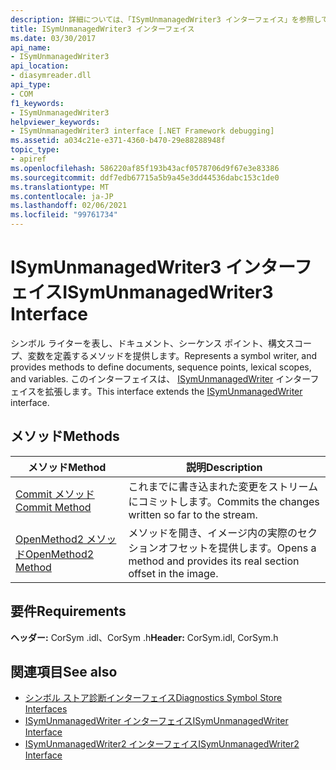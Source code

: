 ```yaml
---
description: 詳細については、「ISymUnmanagedWriter3 インターフェイス」を参照してください。
title: ISymUnmanagedWriter3 インターフェイス
ms.date: 03/30/2017
api_name:
- ISymUnmanagedWriter3
api_location:
- diasymreader.dll
api_type:
- COM
f1_keywords:
- ISymUnmanagedWriter3
helpviewer_keywords:
- ISymUnmanagedWriter3 interface [.NET Framework debugging]
ms.assetid: a034c21e-e371-4360-b470-29e88288948f
topic_type:
- apiref
ms.openlocfilehash: 586220af85f193b43acf0578706d9f67e3e83386
ms.sourcegitcommit: ddf7edb67715a5b9a45e3dd44536dabc153c1de0
ms.translationtype: MT
ms.contentlocale: ja-JP
ms.lasthandoff: 02/06/2021
ms.locfileid: "99761734"
---
```

# <a name="isymunmanagedwriter3-interface"></a><span data-ttu-id="ee79b-103">ISymUnmanagedWriter3 インターフェイス</span><span class="sxs-lookup"><span data-stu-id="ee79b-103">ISymUnmanagedWriter3 Interface</span></span>

<span data-ttu-id="ee79b-104">シンボル ライターを表し、ドキュメント、シーケンス ポイント、構文スコープ、変数を定義するメソッドを提供します。</span><span class="sxs-lookup"><span data-stu-id="ee79b-104">Represents a symbol writer, and provides methods to define documents, sequence points, lexical scopes, and variables.</span></span> <span data-ttu-id="ee79b-105">このインターフェイスは、 [ISymUnmanagedWriter](isymunmanagedwriter-interface.md) インターフェイスを拡張します。</span><span class="sxs-lookup"><span data-stu-id="ee79b-105">This interface extends the [ISymUnmanagedWriter](isymunmanagedwriter-interface.md) interface.</span></span>  
  
## <a name="methods"></a><span data-ttu-id="ee79b-106">メソッド</span><span class="sxs-lookup"><span data-stu-id="ee79b-106">Methods</span></span>  
  
|<span data-ttu-id="ee79b-107">メソッド</span><span class="sxs-lookup"><span data-stu-id="ee79b-107">Method</span></span>|<span data-ttu-id="ee79b-108">説明</span><span class="sxs-lookup"><span data-stu-id="ee79b-108">Description</span></span>|  
|------------|-----------------|  
|[<span data-ttu-id="ee79b-109">Commit メソッド</span><span class="sxs-lookup"><span data-stu-id="ee79b-109">Commit Method</span></span>](isymunmanagedwriter3-commit-method.md)|<span data-ttu-id="ee79b-110">これまでに書き込まれた変更をストリームにコミットします。</span><span class="sxs-lookup"><span data-stu-id="ee79b-110">Commits the changes written so far to the stream.</span></span>|  
|[<span data-ttu-id="ee79b-111">OpenMethod2 メソッド</span><span class="sxs-lookup"><span data-stu-id="ee79b-111">OpenMethod2 Method</span></span>](isymunmanagedwriter3-openmethod2-method.md)|<span data-ttu-id="ee79b-112">メソッドを開き、イメージ内の実際のセクションオフセットを提供します。</span><span class="sxs-lookup"><span data-stu-id="ee79b-112">Opens a method and provides its real section offset in the image.</span></span>|  
  
## <a name="requirements"></a><span data-ttu-id="ee79b-113">要件</span><span class="sxs-lookup"><span data-stu-id="ee79b-113">Requirements</span></span>  

 <span data-ttu-id="ee79b-114">**ヘッダー:** CorSym .idl、CorSym .h</span><span class="sxs-lookup"><span data-stu-id="ee79b-114">**Header:** CorSym.idl, CorSym.h</span></span>  
  
## <a name="see-also"></a><span data-ttu-id="ee79b-115">関連項目</span><span class="sxs-lookup"><span data-stu-id="ee79b-115">See also</span></span>

- [<span data-ttu-id="ee79b-116">シンボル ストア診断インターフェイス</span><span class="sxs-lookup"><span data-stu-id="ee79b-116">Diagnostics Symbol Store Interfaces</span></span>](diagnostics-symbol-store-interfaces.md)
- [<span data-ttu-id="ee79b-117">ISymUnmanagedWriter インターフェイス</span><span class="sxs-lookup"><span data-stu-id="ee79b-117">ISymUnmanagedWriter Interface</span></span>](isymunmanagedwriter-interface.md)
- [<span data-ttu-id="ee79b-118">ISymUnmanagedWriter2 インターフェイス</span><span class="sxs-lookup"><span data-stu-id="ee79b-118">ISymUnmanagedWriter2 Interface</span></span>](isymunmanagedwriter2-interface.md)
